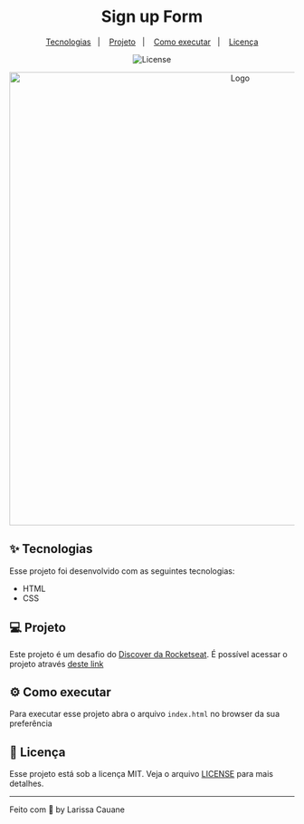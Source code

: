 <h1 align="center">Sign up Form</h1>
<p align="center">
  <a href="#-tecnologias">Tecnologias</a>&nbsp;&nbsp;&nbsp;|&nbsp;&nbsp;&nbsp;
  <a href="#-projeto">Projeto</a>&nbsp;&nbsp;&nbsp;|&nbsp;&nbsp;&nbsp;
  <a href="#-como-executar">Como executar</a>&nbsp;&nbsp;&nbsp;|&nbsp;&nbsp;&nbsp;
 <a href="#-licença">Licença</a>
</p>

<p align="center">
  <img alt="License" src="https://img.shields.io/static/v1?label=license&message=MIT&color=BF35AB&labelColor=000000">
</p>

<p align="center">
    <img src="https://i.imgur.com/ovgRLzI.png" alt="Logo" width="800">
</p>

## ✨ Tecnologias

Esse projeto foi desenvolvido com as seguintes tecnologias:

- HTML
- CSS

## 💻 Projeto

Este projeto é um desafio do <a href="https://app.rocketseat.com.br/discover/challenges/login-form-css">Discover da Rocketseat</a>. É possível acessar o projeto através <a href="https://distracted-borg-f7f4d6.netlify.app/">deste link</a>

## ⚙ Como executar

Para executar esse projeto abra o arquivo `index.html` no browser da sua preferência

## 📃 Licença

Esse projeto está sob a licença MIT. Veja o arquivo [LICENSE](LICENSE.md) para mais detalhes.

---

Feito com 🧡 by Larissa Cauane
